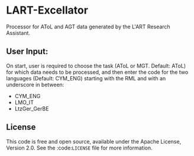 # LART-Excellator
Processor for AToL and AGT data generated by the L'ART Research Assistant.

User Input:
----------
On start, user is required to choose the task (AToL or MGT. Default: AToL) for which data needs to be processed, and then enter the code for the two languages (Default: CYM_ENG) starting with the RML and with an underscore in between: 
- CYM_ENG 
- LMO_IT
- LtzGer_GerBE

License
-------
This code is free and open source, available under the Apache License,
Version 2.0. See the :code:`LICENSE` file for more information.

